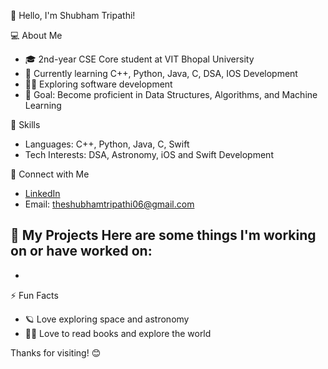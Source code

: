 👋 Hello, I'm Shubham Tripathi!

💻 About Me
- 🎓 2nd-year CSE Core student at VIT Bhopal University
- 🌱 Currently learning C++, Python, Java, C, DSA, IOS Development
- 👨‍💻 Exploring software development 
- 🎯 Goal: Become proficient in Data Structures, Algorithms, and Machine Learning

 🌟 Skills
- Languages: C++, Python, Java, C, Swift
- Tech Interests: DSA, Astronomy, iOS and Swift Development

 🔗 Connect with Me
- [LinkedIn](www.linkedin.com/in/theshubhamtripathi) 
- Email: theshubhamtripathi06@gmail.com

 📂 My Projects
Here are some things I'm working on or have worked on:
- 
- 

 ⚡ Fun Facts
- 🪐 Love exploring space and astronomy
- 🧑‍💻 Love to read books and explore the world 

Thanks for visiting! 😊
